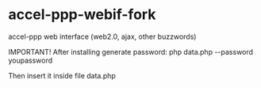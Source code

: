 accel-ppp-webif-fork
===============

accel-ppp web interface (web2.0, ajax, other buzzwords)

IMPORTANT!
After installing generate password: 
php data.php --password youpassword

Then insert it inside file data.php
